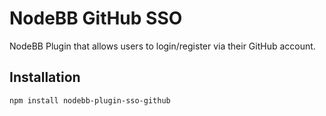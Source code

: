 # NodeBB GitHub SSO

NodeBB Plugin that allows users to login/register via their GitHub account.

## Installation

    npm install nodebb-plugin-sso-github